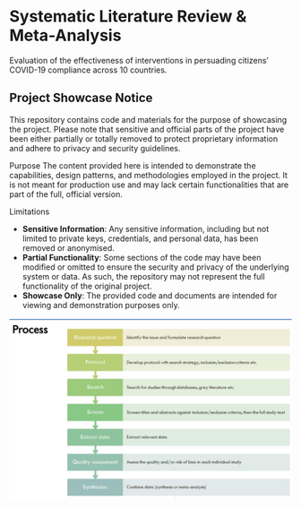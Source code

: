 # Systematic Literature Review & Meta-Analysis
Evaluation of the effectiveness of interventions in persuading citizens’ COVID-19 compliance across 10 countries. 

## Project Showcase Notice
This repository contains code and materials for the purpose of showcasing the project. Please note that sensitive and official parts of the project have been either partially or totally removed to protect proprietary information and adhere to privacy and security guidelines.

Purpose
The content provided here is intended to demonstrate the capabilities, design patterns, and methodologies employed in the project. It is not meant for production use and may lack certain functionalities that are part of the full, official version.

Limitations
- **Sensitive Information**: Any sensitive information, including but not limited to private keys, credentials, and personal data, has been removed or anonymised.
- **Partial Functionality**: Some sections of the code may have been modified or omitted to ensure the security and privacy of the underlying system or data. As such, the repository may not represent the full functionality of the original project.
- **Showcase Only**: The provided code and documents are intended for viewing and demonstration purposes only.

![image](Process.png)

